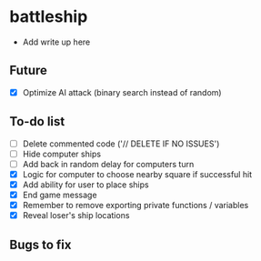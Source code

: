 # battleship
- Add write up here

## Future
- [x] Optimize AI attack (binary search instead of random)

## To-do list
- [ ] Delete commented code ('// DELETE IF NO ISSUES')
- [ ] Hide computer ships
- [ ] Add back in random delay for computers turn
- [x] Logic for computer to choose nearby square if successful hit
- [x] Add ability for user to place ships
- [x] End game message
- [x] Remember to remove exporting private functions / variables
- [x] Reveal loser's ship locations

## Bugs to fix

